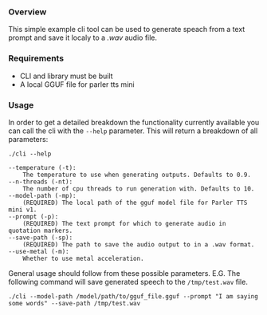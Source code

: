 ### Overview

This simple example cli tool can be used to generate speach from a text prompt and save it localy to a _.wav_ audio file.

### Requirements

* CLI and library must be built 
* A local GGUF file for parler tts mini

### Usage

In order to get a detailed breakdown the functionality currently available you can call the cli with the `--help` parameter. This will return a breakdown of all parameters:
```commandline
./cli --help

--temperature (-t):
    The temperature to use when generating outputs. Defaults to 0.9.
--n-threads (-nt):
    The number of cpu threads to run generation with. Defaults to 10.
--model-path (-mp):
    (REQUIRED) The local path of the gguf model file for Parler TTS mini v1.
--prompt (-p):
    (REQUIRED) The text prompt for which to generate audio in quotation markers.
--save-path (-sp):
    (REQUIRED) The path to save the audio output to in a .wav format.
--use-metal (-m):
    Whether to use metal acceleration.
```

General usage should follow from these possible parameters. E.G. The following command will save generated speech to the `/tmp/test.wav` file.

```commandline
./cli --model-path /model/path/to/gguf_file.gguf --prompt "I am saying some words" --save-path /tmp/test.wav
```
